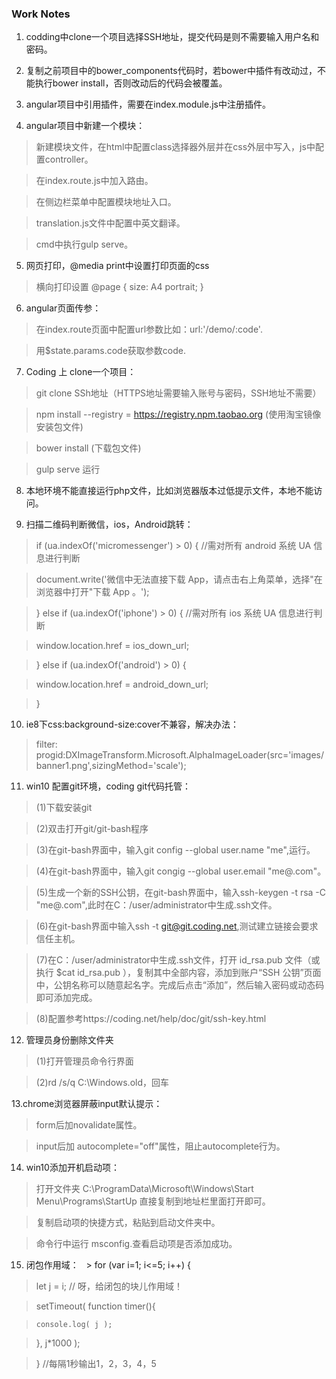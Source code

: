 ### Work Notes

1. codding中clone一个项目选择SSH地址，提交代码是则不需要输入用户名和密码。

2. 复制之前项目中的bower_components代码时，若bower中插件有改动过，不能执行bower install，否则改动后的代码会被覆盖。

3. angular项目中引用插件，需要在index.module.js中注册插件。

4. angular项目中新建一个模块：

 > 新建模块文件，在html中配置class选择器外层并在css外层中写入，js中配置controller。

 > 在index.route.js中加入路由。
 
 > 在侧边栏菜单中配置模块地址入口。
 
 > translation.js文件中配置中英文翻译。
 
 > cmd中执行gulp serve。

5. 网页打印，@media print中设置打印页面的css
  
  > 横向打印设置 @page {
  size: A4 portrait;
}
6. angular页面传参：
  > 在index.route页面中配置url参数比如：url:'/demo/:code'.
  
  > 用$state.params.code获取参数code.

7. Coding 上 clone一个项目：
  > git clone SSh地址（HTTPS地址需要输入账号与密码，SSH地址不需要）

  > npm install --registry = https://registry.npm.taobao.org (使用淘宝镜像安装包文件)
  
  > bower install (下载包文件)
  
  >gulp serve 运行
  
8. 本地环境不能直接运行php文件，比如浏览器版本过低提示文件，本地不能访问。

9. 扫描二维码判断微信，ios，Android跳转：
  > if (ua.indexOf('micromessenger') > 0) { //需对所有 android 系统 UA 信息进行判断

  > document.write('微信中无法直接下载 App，请点击右上角菜单，选择"在浏览器中打开"下载 App 。');
  
  > } else if (ua.indexOf('iphone') > 0) { //需对所有 ios 系统 UA 信息进行判断
  
  >  window.location.href = ios_down_url;
  
  > } else if (ua.indexOf('android') > 0) {
  
  >   window.location.href = android_down_url;
  
  > }
  
10. ie8下css:background-size:cover不兼容，解决办法：
  > filter: progid:DXImageTransform.Microsoft.AlphaImageLoader(src='images/banner1.png',sizingMethod='scale');

11. win10 配置git环境，coding git代码托管：
  > (1)下载安装git

  > (2)双击打开git/git-bash程序

  > (3)在git-bash界面中，输入git config --global user.name "me",运行。

  > (4)在git-bash界面中，输入git congig --global user.email "me@.com"。

  > (5)生成一个新的SSH公钥，在git-bash界面中，输入ssh-keygen -t rsa -C "me@.com",此时在C：/user/administrator中生成.ssh文件。

  > (6)在git-bash界面中输入ssh -t git@git.coding.net,测试建立链接会要求信任主机。

  > (7)在C：/user/administrator中生成.ssh文件，打开 id_rsa.pub 文件（或执行 $cat id_rsa.pub ），复制其中全部内容，添加到账户“SSH   公钥”页面 中，公钥名称可以随意起名字。完成后点击“添加”，然后输入密码或动态码即可添加完成。
  
  > (8)配置参考https://coding.net/help/doc/git/ssh-key.html
  
 12. 管理员身份删除文件夹
  > (1)打开管理员命令行界面
  
  > (2)rd /s/q C:\Windows.old，回车
  
 13.chrome浏览器屏蔽input默认提示：
  > form后加novalidate属性。
  
  > input后加 autocomplete="off"属性，阻止autocomplete行为。
  
 14. win10添加开机启动项：
  > 打开文件夹 C:\ProgramData\Microsoft\Windows\Start Menu\Programs\StartUp 直接复制到地址栏里面打开即可。
  
  > 复制启动项的快捷方式，粘贴到启动文件夹中。
  
  > 命令行中运行 msconfig.查看启动项是否添加成功。

 15. 闭包作用域：
   > for (var i=1; i<=5; i++) {
  
   >   let j = i; // 呀，给闭包的块儿作用域！
  
   >   setTimeout( function timer(){
  
   >     console.log( j );
  
   >   }, j*1000 );
  
   > }  //每隔1秒输出1，2，3，4，5
  
  
  
  
  
  
  
  
  
  
  
  
  
